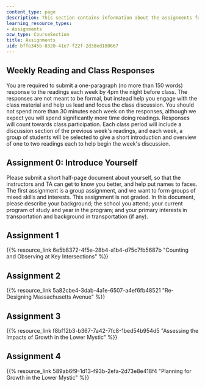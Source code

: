 ```yaml
---
content_type: page
description: This section contains information about the assignments for the course.
learning_resource_types:
- Assignments
ocw_type: CourseSection
title: Assignments
uid: bffe345b-8320-41e7-f22f-2d38ed180667
---
```


Weekly Reading and Class Responses
----------------------------------

You are required to submit a one-paragraph (no more than 150 words) response to the readings each week by 4pm the night before class. The responses are not meant to be formal, but instead help you engage with the class material and help us lead and focus the class discussion. You should not spend more than 30 minutes each week on the responses, although we expect you will spend significantly more time doing readings. Responses will count towards class participation. Each class period will include a discussion section of the previous week's readings, and each week, a group of students will be selected to give a short introduction and overview of one to two readings each to help begin the week's discussion.

Assignment 0: Introduce Yourself
--------------------------------

Please submit a short half-page document about yourself, so that the instructors and TA can get to know you better, and help put names to faces. The first assignment is a group assignment, and we want to form groups of mixed skills and interests. This assignment is not graded. In this document, please describe your background; the school you attend; your current program of study and year in the program; and your primary interests in transportation and background in transportation (if any).

Assignment 1
------------

{{% resource_link 6e5b8372-4f5e-28b4-a1b4-d75c7fb5687b "Counting and Observing at Key Intersections" %}}

Assignment 2
------------

{{% resource_link 5a82cbe4-3dab-4a1e-6507-a4ef6fb48521 "Re-Designing Massachusetts Avenue" %}}

Assignment 3
------------

{{% resource_link f8bf12b3-b367-7a42-7fc8-1bed54b954d5 "Assessing the Impacts of Growth in the Lower Mystic" %}}

Assignment 4
------------

{{% resource_link 589ab6f9-1d13-f93b-2efa-2d73e8e418f4 "Planning for Growth in the Lower Mystic" %}}